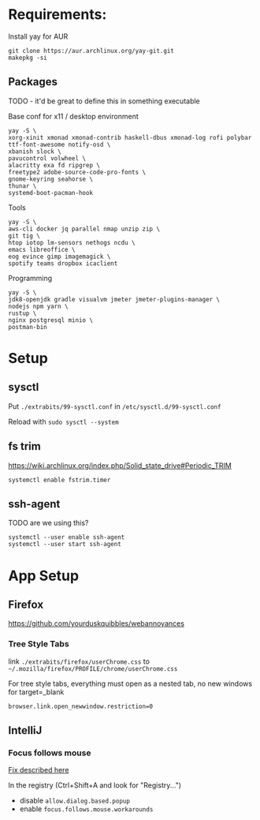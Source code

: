 
# Requirements:

Install yay for AUR

    git clone https://aur.archlinux.org/yay-git.git
    makepkg -si

## Packages

TODO - it'd be great to define this in something executable

Base conf for x11 / desktop environment

    yay -S \
    xorg-xinit xmonad xmonad-contrib haskell-dbus xmonad-log rofi polybar ttf-font-awesome notify-osd \
    xbanish slock \
    pavucontrol volwheel \
    alacritty exa fd ripgrep \
    freetype2 adobe-source-code-pro-fonts \
    gnome-keyring seahorse \
    thunar \
    systemd-boot-pacman-hook
    
Tools

    yay -S \
    aws-cli docker jq parallel nmap unzip zip \
    git tig \
    htop iotop lm-sensors nethogs ncdu \  
    emacs libreoffice \
    eog evince gimp imagemagick \
    spotify teams dropbox icaclient
     
Programming
    
    yay -S \
    jdk8-openjdk gradle visualvm jmeter jmeter-plugins-manager \
    nodejs npm yarn \
    rustup \
    nginx postgresql minio \
    postman-bin 


# Setup

## sysctl

Put `./extrabits/99-sysctl.conf` in `/etc/sysctl.d/99-sysctl.conf`

Reload with `sudo sysctl --system`

## fs trim

https://wiki.archlinux.org/index.php/Solid_state_drive#Periodic_TRIM

    systemctl enable fstrim.timer

## ssh-agent

TODO are we using this?

	systemctl --user enable ssh-agent
	systemctl --user start ssh-agent


# App Setup

## Firefox

https://github.com/yourduskquibbles/webannoyances

### Tree Style Tabs

link `./extrabits/firefox/userChrome.css` to `~/.mozilla/firefox/PROFILE/chrome/userChrome.css`

For tree style tabs, everything must open as a nested tab, no new windows for target=_blank
    
    browser.link.open_newwindow.restriction=0

## IntelliJ 


### Focus follows mouse

[Fix described here](https://youtrack.jetbrains.com/issue/IDEA-112015#comment=27-1324403)

In the registry  (Ctrl+Shift+A and look for "Registry...")

 - disable `allow.dialog.based.popup`
 - enable `focus.follows.mouse.workarounds`